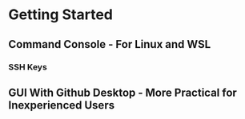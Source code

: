 # Getting Started

## Command Console - For Linux and WSL

### SSH Keys

## GUI With Github Desktop - More Practical for Inexperienced Users
